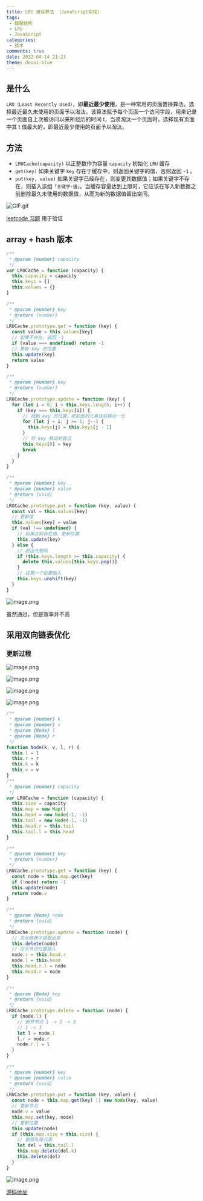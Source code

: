 ```yaml
---
title: LRU 缓存算法 （JavaScript实现）
tags: 
 - 数据结构
 - LRU
 - JavaScript
categories:
 - 技术
comments: true
date: 2022-04-14 21:23
theme: devui-blue
---
```



## 是什么

`LRU（Least Recently Used）`，即**最近最少使用**，是一种常用的页面置换算法，选择最近最久未使用的页面予以淘汰。该算法赋予每个页面一个访问字段，用来记录一个页面自上次被访问以来所经历的时间 t，当须淘汰一个页面时，选择现有页面中其 t 值最大的，即最近最少使用的页面予以淘汰。

## 方法

* `LRUCache(capacity)` 以正整数作为容量 `capacity` 初始化 `LRU` 缓存
* `get(key)` 如果关键字 `key` 存在于缓存中，则返回关键字的值，否则返回 `-1` 。
* `put(key, value)` 如果关键字已经存在，则变更其数据值；如果关键字不存在，则插入该组`「关键字-值」`。当缓存容量达到上限时，它应该在写入新数据之前删除最久未使用的数据值，从而为新的数据值留出空间。

![GIF.gif](https://p1-juejin.byteimg.com/tos-cn-i-k3u1fbpfcp/fd64f76dca9f4866abd74423117c0940~tplv-k3u1fbpfcp-watermark.image?)

[leetcode 习题](https://leetcode-cn.com/problems/OrIXps/) 用于验证

## array + hash 版本

```js
/**
 * @param {number} capacity
 */
var LRUCache = function (capacity) {
  this.capacity = capacity
  this.keys = []
  this.values = {}
}

/**
 * @param {number} key
 * @return {number}
 */
LRUCache.prototype.get = function (key) {
  const value = this.values[key]
  // 如果不存在，返回 -1
  if (value === undefined) return -1
  // 更新 key 的位置
  this.update(key)
  return value
}

/**
 * @param {number} key
 * @return {number}
 */
LRUCache.prototype.update = function (key) {
  for (let i = 0; i < this.keys.length; i++) {
    if (key === this.keys[i]) {
      // 找到 key 的位置，把前面的元素往后移动一位
      for (let j = i; j >= 1; j--) {
        this.keys[j] = this.keys[j - 1]
      }
      // 将 key 移动到首位
      this.keys[0] = key
      break
    }
  }
}

/**
 * @param {number} key
 * @param {number} value
 * @return {void}
 */
LRUCache.prototype.put = function (key, value) {
  const val = this.values[key]
  // 更新值
  this.values[key] = value
  if (val !== undefined) {
    // 如果之前存在值，更新位置
    this.update(key)
  } else {
    // 超出先删除
    if (this.keys.length >= this.capacity) {
      delete this.values[this.keys.pop()]
    }
    // 往第一个位置插入
    this.keys.unshift(key)
  }
}
```

![image.png](https://p6-juejin.byteimg.com/tos-cn-i-k3u1fbpfcp/03b1cad336bc4dc09e2c086b22caf894~tplv-k3u1fbpfcp-watermark.image?)

虽然通过，但是效率并不高

## 采用双向链表优化

### 更新过程

![image.png](https://p3-juejin.byteimg.com/tos-cn-i-k3u1fbpfcp/10fc81f64f0f44f38ce9dea72444249a~tplv-k3u1fbpfcp-watermark.image?)

![image.png](https://p6-juejin.byteimg.com/tos-cn-i-k3u1fbpfcp/09be8bbf192147dfb5804f37c25169f6~tplv-k3u1fbpfcp-watermark.image?)

![image.png](https://p9-juejin.byteimg.com/tos-cn-i-k3u1fbpfcp/88e0fde9f6ab41feb7b5b1d950205619~tplv-k3u1fbpfcp-watermark.image?)

![image.png](https://p6-juejin.byteimg.com/tos-cn-i-k3u1fbpfcp/36f258d4fcbb4be1959c16f262b3dfbc~tplv-k3u1fbpfcp-watermark.image?)

```js
/**
 * @param {number} k
 * @param {number} v
 * @param {Node} l
 * @param {Node} r
 */
function Node(k, v, l, r) {
  this.l = l
  this.r = r
  this.k = k
  this.v = v
}
/**
 * @param {number} capacity
 */
var LRUCache = function (capacity) {
  this.size = capacity
  this.map = new Map()
  this.head = new Node(-1, -1)
  this.tail = new Node(-1, -1)
  this.head.r = this.tail
  this.tail.l = this.head
}

/**
 * @param {number} key
 * @return {number}
 */
LRUCache.prototype.get = function (key) {
  const node = this.map.get(key)
  if (!node) return -1
  this.update(node)
  return node.v
}

/**
 * @param {Node} node
 * @return {void}
 */
LRUCache.prototype.update = function (node) {
  // 先从链表中提取出来
  this.delete(node)
  // 在头节点位置插入
  node.r = this.head.r
  node.l = this.head
  this.head.r.l = node
  this.head.r = node
}

/**
 * @param {Node} key
 * @return {void}
 */
LRUCache.prototype.delete = function (node) {
  if (node.l) {
    // 断开节点 1 -> 2 -> 3
    // 1 -> 3
    let l = node.l
    l.r = node.r
    node.r.l = l
  }
}

/**
 * @param {number} key
 * @param {number} value
 * @return {void}
 */
LRUCache.prototype.put = function (key, value) {
  const node = this.map.get(key) || new Node(key, value)
  // 更新节点
  node.v = value
  this.map.set(key, node)
  // 更新位置
  this.update(node)
  if (this.map.size > this.size) {
    // 删除队尾元素
    let del = this.tail.l
    this.map.delete(del.k)
    this.delete(del)
  }
}
```

![image.png](https://p9-juejin.byteimg.com/tos-cn-i-k3u1fbpfcp/45e8ff4909a440fdbe66e0c30ca577ea~tplv-k3u1fbpfcp-watermark.image?)

[源码地址](https://github.com/Luoyuda/js-demo/tree/master/data-structures/cache/LRU)